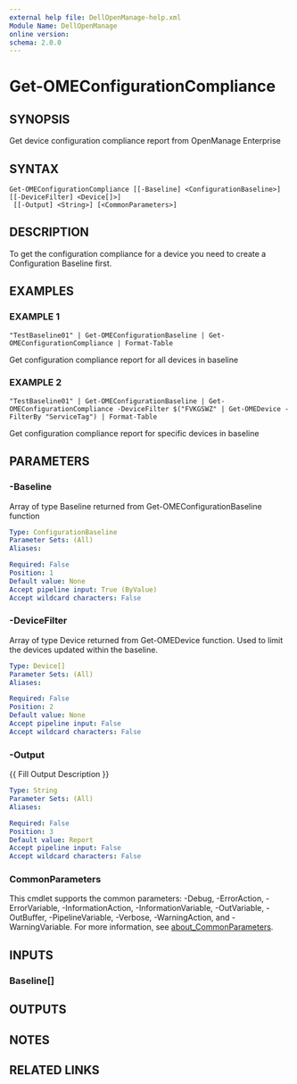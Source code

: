 ```yaml
---
external help file: DellOpenManage-help.xml
Module Name: DellOpenManage
online version:
schema: 2.0.0
---
```


# Get-OMEConfigurationCompliance

## SYNOPSIS
Get device configuration compliance report from OpenManage Enterprise

## SYNTAX

```
Get-OMEConfigurationCompliance [[-Baseline] <ConfigurationBaseline>] [[-DeviceFilter] <Device[]>]
 [[-Output] <String>] [<CommonParameters>]
```

## DESCRIPTION
To get the configuration compliance for a device you need to create a Configuration Baseline first.

## EXAMPLES

### EXAMPLE 1
```
"TestBaseline01" | Get-OMEConfigurationBaseline | Get-OMEConfigurationCompliance | Format-Table
```

Get configuration compliance report for all devices in baseline

### EXAMPLE 2
```
"TestBaseline01" | Get-OMEConfigurationBaseline | Get-OMEConfigurationCompliance -DeviceFilter $("FVKGSWZ" | Get-OMEDevice -FilterBy "ServiceTag") | Format-Table
```

Get configuration compliance report for specific devices in baseline

## PARAMETERS

### -Baseline
Array of type Baseline returned from Get-OMEConfigurationBaseline function

```yaml
Type: ConfigurationBaseline
Parameter Sets: (All)
Aliases:

Required: False
Position: 1
Default value: None
Accept pipeline input: True (ByValue)
Accept wildcard characters: False
```

### -DeviceFilter
Array of type Device returned from Get-OMEDevice function.
Used to limit the devices updated within the baseline.

```yaml
Type: Device[]
Parameter Sets: (All)
Aliases:

Required: False
Position: 2
Default value: None
Accept pipeline input: False
Accept wildcard characters: False
```

### -Output
{{ Fill Output Description }}

```yaml
Type: String
Parameter Sets: (All)
Aliases:

Required: False
Position: 3
Default value: Report
Accept pipeline input: False
Accept wildcard characters: False
```

### CommonParameters
This cmdlet supports the common parameters: -Debug, -ErrorAction, -ErrorVariable, -InformationAction, -InformationVariable, -OutVariable, -OutBuffer, -PipelineVariable, -Verbose, -WarningAction, and -WarningVariable. For more information, see [about_CommonParameters](http://go.microsoft.com/fwlink/?LinkID=113216).

## INPUTS

### Baseline[]
## OUTPUTS

## NOTES

## RELATED LINKS

